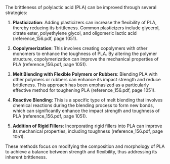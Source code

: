 
The brittleness of polylactic acid (PLA) can be improved through several strategies:

1. **Plasticization**: Adding plasticizers can increase the flexibility of PLA, thereby reducing its brittleness. Common plasticizers include glycerol, citrate ester, polyethylene glycol, and oligomeric lactic acid (reference_156.pdf, page 1051).

2. **Copolymerization**: This involves creating copolymers with other monomers to enhance the toughness of PLA. By altering the polymer structure, copolymerization can improve the mechanical properties of PLA (reference_156.pdf, page 1051).

3. **Melt Blending with Flexible Polymers or Rubbers**: Blending PLA with other polymers or rubbers can enhance its impact strength and reduce brittleness. This approach has been emphasized as a particularly effective method for toughening PLA (reference_156.pdf, page 1051).

4. **Reactive Blending**: This is a specific type of melt blending that involves chemical reactions during the blending process to form new bonds, which can significantly enhance the impact strength and toughness of PLA (reference_156.pdf, page 1051).

5. **Addition of Rigid Fillers**: Incorporating rigid fillers into PLA can improve its mechanical properties, including toughness (reference_156.pdf, page 1051).

These methods focus on modifying the composition and morphology of PLA to achieve a balance between strength and flexibility, thus addressing its inherent brittleness.
